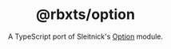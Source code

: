 <div align="center"><h1>@rbxts/option</h1></div>
<div align="center">
  A TypeScript port of Sleitnick's <a href="https://github.com/Sleitnick/Knit/blob/main/src/Util/Option.lua">Option</a> module.
</div>
